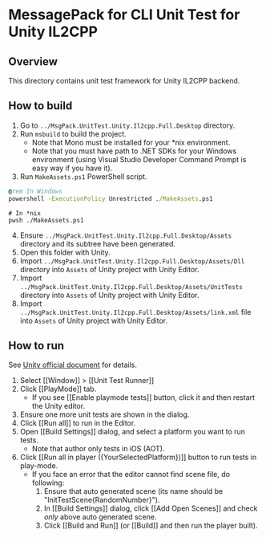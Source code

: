 MessagePack for CLI Unit Test for Unity IL2CPP
===

Overview
---

This directory contains unit test framework for Unity IL2CPP backend.

How to build
---

1. Go to `../MsgPack.UnitTest.Unity.Il2cpp.Full.Desktop` directory.
2. Run `msbuild` to build the project.
    * Note that Mono must be installed for your *nix environment.
    * Note that you must have path to .NET SDKs for your Windows environment (using Visual Studio Developer Command Prompt is easy way if you have it).
3. Run `MakeAssets.ps1` PowerShell script.

```bat
@rem In Windows
powershell -ExecutionPolicy Unrestricted ./MakeAssets.ps1
```

```shell
# In *nix
pwsh ./MakeAssets.ps1
```

4. Ensure `../MsgPack.UnitTest.Unity.Il2cpp.Full.Desktop/Assets` directory and its subtree have been generated.
5. Open this folder with Unity.
6. Import `../MsgPack.UnitTest.Unity.Il2cpp.Full.Desktop/Assets/Dll` directory into `Assets` of Unity project with Unity Editor.
7. Import `../MsgPack.UnitTest.Unity.Il2cpp.Full.Desktop/Assets/UnitTests` directory into `Assets` of Unity project with Unity Editor.
8. Import `../MsgPack.UnitTest.Unity.Il2cpp.Full.Desktop/Assets/link.xml` file into `Assets` of Unity project with Unity Editor.

How to run
---

See [Unity official document](https://docs.unity3d.com/Manual/testing-editortestsrunner.html) for details.

1. Select [[Window]] &gt; [[Unit Test Runner]]
2. Click [[PlayMode]] tab.
    * If you see [[Enable playmode tests]] button, click it and then restart the Unity editor.
3. Ensure one more unit tests are shown in the dialog.
4. Click [[Run all]] to run in the Editor.
5. Open [[Build Settings]] dialog, and select a platform you want to run tests.
    * Note that author only tests in iOS (AOT).
6. Click [[Run all in player ({YourSelectedPlatform})]] button to run tests in play-mode.
    * If you face an error that the editor cannot find scene file, do following:
        1. Ensure that auto generated scene (its name should be "InitTestScene{RandomNumber}").
        2. In [[Build Settings]] dialog, click [[Add Open Scenes]] and check *only* above auto generated scene.
        3. Click [[Build and Run]] (or [[Build]] and then run the player built).
